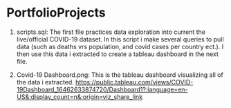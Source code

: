 # PortfolioProjects
1) scripts.sql: The first file practices data exploration into current the live/official COVID-19 dataset. In this script i make several 
queries to pull data (such as deaths vrs population, and covid cases per country ect.). I then use this data i extracted to create a tableau dashboard in the next file.


2) Covid-19 Dashboard.png: This is the tableau dashboard visualizing all of the data i extracted. 
https://public.tableau.com/views/COVID-19Dashboard_16462633874720/Dashboard1?:language=en-US&:display_count=n&:origin=viz_share_link 


